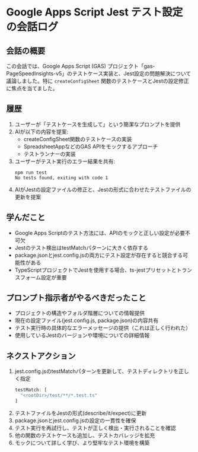 # Google Apps Script Jest テスト設定の会話ログ

## 会話の概要
この会話では、Google Apps Script (GAS) プロジェクト「gas-PageSpeedInsights-v5」のテストケース実装と、Jest設定の問題解決について議論しました。特に `createConfigSheet` 関数のテストケースとJestの設定修正に焦点を当てました。

## 履歴
1. ユーザーが「テストケースを生成して」という簡潔なプロンプトを提供
2. AIが以下の内容を提案:
   - createConfigSheet関数のテストケースの実装
   - SpreadsheetAppなどのGAS APIをモックするアプローチ
   - テストランナーの実装
3. ユーザーがテスト実行のエラー結果を共有:
   ```
   npm run test
   No tests found, exiting with code 1
   ```
4. AIがJestの設定ファイルの修正と、Jestの形式に合わせたテストファイルの更新を提案

## 学んだこと
- Google Apps Scriptのテスト方法には、APIのモックと正しい設定が必要不可欠
- Jestのテスト検出はtestMatchパターンに大きく依存する
- package.jsonとjest.config.jsの両方にテスト設定が存在すると競合する可能性がある
- TypeScriptプロジェクトでJestを使用する場合、ts-jestプリセットとトランスフォーム設定が重要

## プロンプト指示者がやるべきだったこと
- プロジェクトの構造やフォルダ階層についての情報提供
- 現在の設定ファイル(jest.config.js, package.json)の内容共有
- テスト実行時の具体的なエラーメッセージの提供（これは正しく行われた）
- 使用しているJestのバージョンや環境についての詳細情報

## ネクストアクション
1. jest.config.jsのtestMatchパターンを更新して、テストディレクトリを正しく指定
   ```javascript
   testMatch: [
     "<rootDir>/test/**/*.test.ts"
   ]
   ```
2. テストファイルをJestの形式(describe/it/expect)に更新
3. package.jsonとjest.config.jsの設定の一貫性を確保
4. テスト実行を再試行し、テストが正しく検出・実行されることを確認
5. 他の関数のテストケースも追加し、テストカバレッジを拡充
6. モックについて詳しく学び、より堅牢なテスト環境を構築
